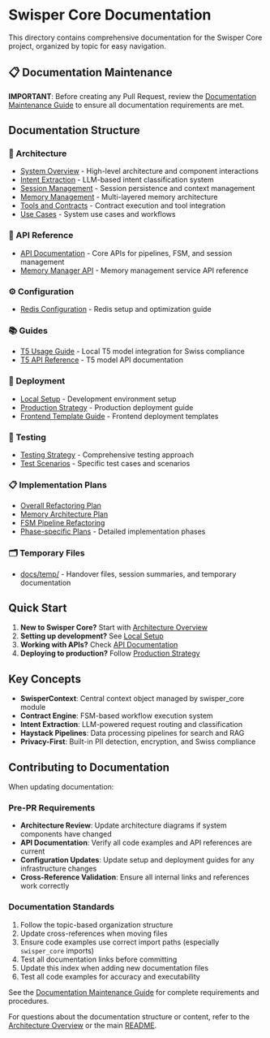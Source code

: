 # Swisper Core Documentation

This directory contains comprehensive documentation for the Swisper Core project, organized by topic for easy navigation.

## 📋 Documentation Maintenance

**IMPORTANT**: Before creating any Pull Request, review the [Documentation Maintenance Guide](DOCUMENTATION_MAINTENANCE.md) to ensure all documentation requirements are met.

## Documentation Structure

### 📐 Architecture
- [System Overview](architecture/overview.md) - High-level architecture and component interactions
- [Intent Extraction](intent_extraction_architecture.md) - LLM-based intent classification system
- [Session Management](architecture/session-management.md) - Session persistence and context management
- [Memory Management](architecture/memory-management.md) - Multi-layered memory architecture
- [Tools and Contracts](architecture/tools-and-contracts.md) - Contract execution and tool integration
- [Use Cases](architecture/use-cases.md) - System use cases and workflows

### 🔌 API Reference
- [API Documentation](api/API_DOCUMENTATION.md) - Core APIs for pipelines, FSM, and session management
- [Memory Manager API](api/MEMORY_MANAGER_API.md) - Memory management service API reference

### ⚙️ Configuration
- [Redis Configuration](configuration/REDIS_CONFIGURATION.md) - Redis setup and optimization guide

### 📚 Guides
- [T5 Usage Guide](guides/T5_USAGE_GUIDE.md) - Local T5 model integration for Swiss compliance
- [T5 API Reference](guides/T5_API_REFERENCE.md) - T5 model API documentation

### 🚀 Deployment
- [Local Setup](deployment/local-setup.md) - Development environment setup
- [Production Strategy](deployment/production-strategy.md) - Production deployment guide
- [Frontend Template Guide](deployment/frontend-template-guide.md) - Frontend deployment templates

### 🧪 Testing
- [Testing Strategy](testing/strategy.md) - Comprehensive testing approach
- [Test Scenarios](testing/scenarios.md) - Specific test cases and scenarios

### 📋 Implementation Plans
- [Overall Refactoring Plan](implementation-plans/overall-refactoring-plan.md)
- [Memory Architecture Plan](implementation-plans/memory-architecture-plan.md)
- [FSM Pipeline Refactoring](implementation-plans/fsm-pipeline-refactoring.md)
- [Phase-specific Plans](implementation-plans/) - Detailed implementation phases

### 🗂️ Temporary Files
- [docs/temp/](temp/) - Handover files, session summaries, and temporary documentation

## Quick Start

1. **New to Swisper Core?** Start with [Architecture Overview](architecture/overview.md)
2. **Setting up development?** See [Local Setup](deployment/local-setup.md)
3. **Working with APIs?** Check [API Documentation](api/API_DOCUMENTATION.md)
4. **Deploying to production?** Follow [Production Strategy](deployment/production-strategy.md)

## Key Concepts

- **SwisperContext**: Central context object managed by swisper_core module
- **Contract Engine**: FSM-based workflow execution system
- **Intent Extraction**: LLM-powered request routing and classification
- **Haystack Pipelines**: Data processing pipelines for search and RAG
- **Privacy-First**: Built-in PII detection, encryption, and Swiss compliance

## Contributing to Documentation

When updating documentation:

### Pre-PR Requirements
- **Architecture Review**: Update architecture diagrams if system components have changed
- **API Documentation**: Verify all code examples and API references are current
- **Configuration Updates**: Update setup and deployment guides for any infrastructure changes
- **Cross-Reference Validation**: Ensure all internal links and references work correctly

### Documentation Standards
1. Follow the topic-based organization structure
2. Update cross-references when moving files
3. Ensure code examples use correct import paths (especially `swisper_core` imports)
4. Test all documentation links before committing
5. Update this index when adding new documentation files
6. Test all code examples for accuracy and executability

See the [Documentation Maintenance Guide](DOCUMENTATION_MAINTENANCE.md) for complete requirements and procedures.

For questions about the documentation structure or content, refer to the [Architecture Overview](architecture/overview.md) or the main [README](../README.md).
